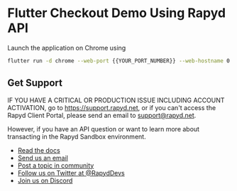 # Flutter Checkout Demo Using Rapyd API

Launch the application on Chrome using 

```bash
flutter run -d chrome --web-port {{YOUR_PORT_NUMBER}} --web-hostname 0.0.0.0 --web-browser-flag "--disable-web-security"
```


## Get Support
IF YOU HAVE A CRITICAL OR PRODUCTION ISSUE INCLUDING ACCOUNT ACTIVATION, go to https://support.rapyd.net, or if you can't access the Rapyd Client Portal, please send an email to support@rapyd.net.

However, if you have an API question or want to learn more about transacting in the Rapyd Sandbox environment. 

- [Read the docs](https://docs.rapyd.net)
- [Send us an email](mailto:community@rapyd.net)<br>
- [Post a topic in community](https://community.rapyd.net)<br>
- [Follow us on Twitter at @RapydDevs](https://twitter.com/RapydDevs)<br>
- [Join us on Discord](https://discord.com/invite/Sq38qzcYHv)
